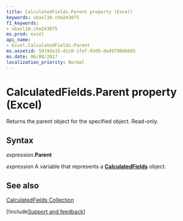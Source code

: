 ```yaml
---
title: CalculatedFields.Parent property (Excel)
keywords: vbaxl10.chm243075
f1_keywords:
- vbaxl10.chm243075
ms.prod: excel
api_name:
- Excel.CalculatedFields.Parent
ms.assetid: 5919da15-d1c0-1fef-93d5-da497960bb85
ms.date: 06/08/2017
localization_priority: Normal
---
```



# CalculatedFields.Parent property (Excel)

Returns the parent object for the specified object. Read-only.


## Syntax

_expression_.**Parent**

_expression_ A variable that represents a **[CalculatedFields](Excel.CalculatedFields.md)** object.


## See also


[CalculatedFields Collection](Excel.CalculatedFields.md)

[!include[Support and feedback](~/includes/feedback-boilerplate.md)]